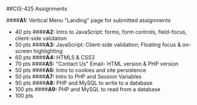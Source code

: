 ##CIS-425 Assignments

####**A1:** Vertical Menu "Landing" page for submitted assignments
- 40 pts
####**A2:** Intro to JavaScript: forms, form controls, field-focus, client-side validation
- 50 pts
####**A3:** JavaScript: Client-side validation; Floating focus & on-screen highlighting
- 60 pts
####**A4:** HTML5 & CSS3
- 70 pts
####**A5:** "Contact Us" Email- HTML version & PHP version
- 50 pts
####**A6:** Intro to cookies and site persistence
- 50 pts
####**A7:** Intro to PHP and Session Variables
- 90 pts
####**A8:** PHP and MySQL to write to a database
- 100 pts
####**A9:** PHP and MySQL to read from a database
- 100 pts

